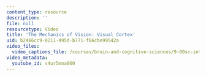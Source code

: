 ```yaml
---
content_type: resource
description: ''
file: null
resourcetype: Video
title: 'The Mechanics of Vision: Visual Cortex'
uid: b2466cc9-0211-495d-b771-f66cbe99542a
video_files:
  video_captions_file: /courses/brain-and-cognitive-sciences/9-00sc-introduction-to-psychology-fall-2011/vision-i/the-mechanics-of-vision-visual-cortex/v4ur5mna060.vtt
video_metadata:
  youtube_id: v4ur5mna060
---
```

